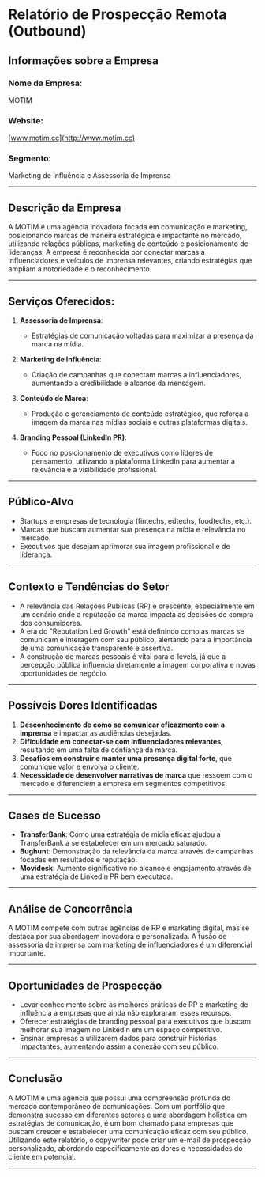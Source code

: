 # Relatório de Prospecção Remota (Outbound)

## Informações sobre a Empresa
### Nome da Empresa: 
MOTIM

### Website:
[www.motim.cc](http://www.motim.cc)

### Segmento:
Marketing de Influência e Assessoria de Imprensa

---

## Descrição da Empresa
A MOTIM é uma agência inovadora focada em comunicação e marketing, posicionando marcas de maneira estratégica e impactante no mercado, utilizando relações públicas, marketing de conteúdo e posicionamento de lideranças. A empresa é reconhecida por conectar marcas a influenciadores e veículos de imprensa relevantes, criando estratégias que ampliam a notoriedade e o reconhecimento.

---

## Serviços Oferecidos:
1. **Assessoria de Imprensa**: 
   - Estratégias de comunicação voltadas para maximizar a presença da marca na mídia.

2. **Marketing de Influência**: 
   - Criação de campanhas que conectam marcas a influenciadores, aumentando a credibilidade e alcance da mensagem.

3. **Conteúdo de Marca**: 
   - Produção e gerenciamento de conteúdo estratégico, que reforça a imagem da marca nas mídias sociais e outras plataformas digitais.

4. **Branding Pessoal (LinkedIn PR)**: 
   - Foco no posicionamento de executivos como líderes de pensamento, utilizando a plataforma LinkedIn para aumentar a relevância e a visibilidade profissional.

---

## Público-Alvo
- Startups e empresas de tecnologia (fintechs, edtechs, foodtechs, etc.).
- Marcas que buscam aumentar sua presença na mídia e relevância no mercado.
- Executivos que desejam aprimorar sua imagem profissional e de liderança.

---

## Contexto e Tendências do Setor
- A relevância das Relações Públicas (RP) é crescente, especialmente em um cenário onde a reputação da marca impacta as decisões de compra dos consumidores.
- A era do "Reputation Led Growth" está definindo como as marcas se comunicam e interagem com seu público, alertando para a importância de uma comunicação transparente e assertiva.
- A construção de marcas pessoais é vital para c-levels, já que a percepção pública influencia diretamente a imagem corporativa e novas oportunidades de negócio.

---

## Possíveis Dores Identificadas
1. **Desconhecimento de como se comunicar eficazmente com a imprensa** e impactar as audiências desejadas.
2. **Dificuldade em conectar-se com influenciadores relevantes**, resultando em uma falta de confiança da marca.
3. **Desafios em construir e manter uma presença digital forte**, que comunique valor e envolva o cliente.
4. **Necessidade de desenvolver narrativas de marca** que ressoem com o mercado e diferenciem a empresa em segmentos competitivos.

---

## Cases de Sucesso
- **TransferBank**: Como uma estratégia de mídia eficaz ajudou a TransferBank a se estabelecer em um mercado saturado.
- **Bughunt**: Demonstração da relevância da marca através de campanhas focadas em resultados e reputação.
- **Movidesk**: Aumento significativo no alcance e engajamento através de uma estratégia de LinkedIn PR bem executada.

---

## Análise de Concorrência
A MOTIM compete com outras agências de RP e marketing digital, mas se destaca por sua abordagem inovadora e personalizada. A fusão de assessoria de imprensa com marketing de influenciadores é um diferencial importante.

---

## Oportunidades de Prospecção
- Levar conhecimento sobre as melhores práticas de RP e marketing de influência a empresas que ainda não exploraram esses recursos.
- Oferecer estratégias de branding pessoal para executivos que buscam melhorar sua imagem no LinkedIn em um espaço competitivo.
- Ensinar empresas a utilizarem dados para construir histórias impactantes, aumentando assim a conexão com seu público.

---

## Conclusão
A MOTIM é uma agência que possui uma compreensão profunda do mercado contemporâneo de comunicações. Com um portfólio que demonstra sucesso em diferentes setores e uma abordagem holística em estratégias de comunicação, é um bom chamado para empresas que buscam crescer e estabelecer uma comunicação eficaz com seu público. Utilizando este relatório, o copywriter pode criar um e-mail de prospecção personalizado, abordando especificamente as dores e necessidades do cliente em potencial.

---